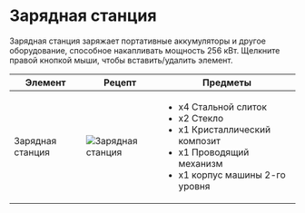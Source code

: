 # Зарядная станция

Зарядная станция заряжает портативные аккумуляторы и другое оборудование, способное накапливать мощность 256 кВт. Щелкните правой кнопкой мыши, чтобы вставить/удалить элемент.

| Элемент          | Рецепт                                                           | Предметы                                                                                                                                                       |
| ---------------- | ---------------------------------------------------------------- | -------------------------------------------------------------------------------------------------------------------------------------------------------------- |
| Зарядная станция | ![Зарядная станция](../../.gitbook/assets/charging\_station.png) | <ul><li>x4 Стальной слиток</li><li>x2 Стекло</li><li>x1 Кристаллический композит</li><li>x1 Проводящий механизм</li><li>x1 корпус машины 2-го уровня</li></ul> |
